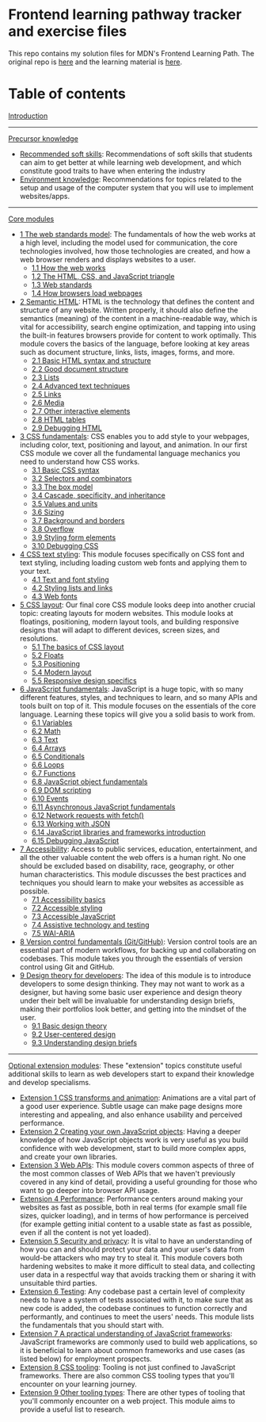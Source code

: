 # Frontend learning pathway tracker and exercise files

This repo contains my solution files for MDN's Frontend Learning Path. The original repo is [here](https://github.com/mdn/learning-area/) and the learning material is [here](https://developer.mozilla.org/en-US/Learn).

# Table of contents

[Introduction](/curriculum)

---

[Precursor knowledge](/curriculum/1-precursor)

- [Recommended soft skills](/curriculum/1-precursor/1-soft-skills.md): Recommendations of soft skills that students can aim to get better at while learning web development, and which constitute good traits to have when entering the industry
- [Environment knowledge](/curriculum/1-precursor/2-environment.md): Recommendations for topics related to the setup and usage of the computer system that you will use to implement websites/apps.

---

[Core modules](/curriculum/2-core)

- [1 The web standards model](/curriculum/2-core/1-web-standards-and-html/1-0-the-web-standards-model.md): The fundamentals of how the web works at a high level, including the model used for communication, the core technologies involved, how those technologies are created, and how a web browser renders and displays websites to a user.
  - [1.1 How the web works](/curriculum/2-core/1-web-standards-and-html/1-1-how-the-web-works.md)
  - [1.2 The HTML, CSS, and JavaScript triangle](/curriculum/2-core/1-web-standards-and-html/1-2-the-html-css-and-javascript-triangle.md)
  - [1.3 Web standards](/curriculum/2-core/1-web-standards-and-html/1-3-web-standards.md)
  - [1.4 How browsers load webpages](/curriculum/2-core/1-web-standards-and-html/1-4-how-browsers-load-webpages.md)
- [2 Semantic HTML](/curriculum/2-core/1-web-standards-and-html/2-0-semantic-html.md): HTML is the technology that defines the content and structure of any website. Written properly, it should also define the semantics (meaning) of the content in a machine-readable way, which is vital for accessibility, search engine optimization, and tapping into using the built-in features browsers provide for content to work optimally. This module covers the basics of the language, before looking at key areas such as document structure, links, lists, images, forms, and more.
  - [2.1 Basic HTML syntax and structure](/curriculum/2-core/1-web-standards-and-html/2-1-basic-html-syntax-and-structure.md)
  - [2.2 Good document structure](/curriculum/2-core/1-web-standards-and-html/2-2-good-document-structure.md)
  - [2.3 Lists](/curriculum/2-core/1-web-standards-and-html/2-3-lists.md)
  - [2.4 Advanced text techniques](/curriculum/2-core/1-web-standards-and-html/2-4-advanced-text-techniques.md)
  - [2.5 Links](/curriculum/2-core/1-web-standards-and-html/2-5-links.md)
  - [2.6 Media](/curriculum/2-core/1-web-standards-and-html/2-6-media.md)
  - [2.7 Other interactive elements](/curriculum/2-core/1-web-standards-and-html/2-7-other-interactive-elements.md)
  - [2.8 HTML tables](/curriculum/2-core/1-web-standards-and-html/2-8-html-tables.md)
  - [2.9 Debugging HTML](/curriculum/2-core/1-web-standards-and-html/2-9-debugging-html.md)
- [3 CSS fundamentals](/curriculum/2-core/2-styling/3-00-css-fundamentals.md): CSS enables you to add style to your webpages, including color, text, positioning and layout, and animation. In our first CSS module we cover all the fundamental language mechanics you need to understand how CSS works.
  - [3.1 Basic CSS syntax](/curriculum/2-core/2-styling/3-01-basic-css-syntax.md)
  - [3.2 Selectors and combinators](/curriculum/2-core/2-styling/3-02-selectors-and-combinators.md)
  - [3.3 The box model](/curriculum/2-core/2-styling/3-03-the-box-model.md)
  - [3.4 Cascade, specificity, and inheritance](/curriculum/2-core/2-styling/3-04-cascade-specificity-and-inheritance.md)
  - [3.5 Values and units](/curriculum/2-core/2-styling/3-05-values-and-units.md)
  - [3.6 Sizing](/curriculum/2-core/2-styling/3-06-sizing.md)
  - [3.7 Background and borders](/curriculum/2-core/2-styling/3-07-backgrounds-and-borders.md)
  - [3.8 Overflow](/curriculum/2-core/2-styling/3-08-overflow.md)
  - [3.9 Styling form elements](/curriculum/2-core/2-styling/3-09-styling-form-elements.md)
  - [3.10 Debugging CSS](/curriculum/2-core/2-styling/3-10-debugging-css.md)
- [4 CSS text styling](/curriculum/2-core/2-styling/4-0-css-text-styling.md): This module focuses specifically on CSS font and text styling, including loading custom web fonts and applying them to your text.
  - [4.1 Text and font styling](/curriculum/2-core/2-styling/4-1-text-and-font-styling.md)
  - [4.2 Styling lists and links](/curriculum/2-core/2-styling/4-2-styling-lists-and-links.md)
  - [4.3 Web fonts](/curriculum/2-core/2-styling/4-3-web-fonts.md)
- [5 CSS layout](/curriculum/2-core/2-styling/5-0-css-layout.md): Our final core CSS module looks deep into another crucial topic: creating layouts for modern websites. This module looks at floatings, positioning, modern layout tools, and building responsive designs that will adapt to different devices, screen sizes, and resolutions.
  - [5.1 The basics of CSS layout](/curriculum/2-core/2-styling/5-1-the-basics-of-css-layout.md)
  - [5.2 Floats](/curriculum/2-core/2-styling/5-2-floats.md)
  - [5.3 Positioning](/curriculum/2-core/2-styling/5-3-positioning.md)
  - [5.4 Modern layout](/curriculum/2-core/2-styling/5-4-modern-layout.md)
  - [5.5 Responsive design specifics](/curriculum/2-core/2-styling/5-5-responsive-design-specifics.md)
- [6 JavaScript fundamentals](/curriculum/2-core/3-scripting/6-00-javascript-fundamentals.md): JavaScript is a huge topic, with so many different features, styles, and techniques to learn, and so many APIs and tools built on top of it. This module focuses on the essentials of the core language. Learning these topics will give you a solid basis to work from.
  - [6.1 Variables](/curriculum/2-core/3-scripting/6-01-variables.md)
  - [6.2 Math](/curriculum/2-core/3-scripting/6-02-math.md)
  - [6.3 Text](/curriculum/2-core/3-scripting/6-03-text.md)
  - [6.4 Arrays](/curriculum/2-core/3-scripting/6-04-arrays.md)
  - [6.5 Conditionals](/curriculum/2-core/3-scripting/6-05-conditionals.md)
  - [6.6 Loops](/curriculum/2-core/3-scripting/6-06-loops.md)
  - [6.7 Functions](/curriculum/2-core/3-scripting/6-07-functions.md)
  - [6.8 JavaScript object fundamentals](/curriculum/2-core/3-scripting/6-08-javascript-object-fundamentals.md)
  - [6.9 DOM scripting](/curriculum/2-core/3-scripting/6-09-dom-scripting.md)
  - [6.10 Events](/curriculum/2-core/3-scripting/6-10-events.md)
  - [6.11 Asynchronous JavaScript fundamentals](/curriculum/2-core/3-scripting/6-11-asynchronous-javascript-fundamentals.md)
  - [6.12 Network requests with fetch()](/curriculum/2-core/3-scripting/6-12-network-requests-with-fetch.md)
  - [6.13 Working with JSON](/curriculum/2-core/3-scripting/6-13-working-with-json.md)
  - [6.14 JavaScript libraries and frameworks introduction](/curriculum/2-core/3-scripting/6-14-javascript-libraries-and-frameworks-introduction.md)
  - [6.15 Debugging JavaScript](/curriculum/2-core/3-scripting/6-15-debugging-javascript.md)
- [7 Accessibility](/curriculum/2-core/4-best-practices-and-essential-tooling/7-0-accessibility.md): Access to public services, education, entertainment, and all the other valuable content the web offers is a human right. No one should be excluded based on disability, race, geography, or other human characteristics. This module discusses the best practices and techniques you should learn to make your websites as accessible as possible.
  - [7.1 Accessibility basics](/curriculum/2-core/4-best-practices-and-essential-tooling/7-1-accessibility-basics.md)
  - [7.2 Accessible styling](/curriculum/2-core/4-best-practices-and-essential-tooling/7-2-accessible-styling.md)
  - [7.3 Accessible JavaScript](/curriculum/2-core/4-best-practices-and-essential-tooling/7-3-accessible-javascript.md)
  - [7.4 Assistive technology and testing](/curriculum/2-core/4-best-practices-and-essential-tooling/7-4-assistive-technology-and-testing.md)
  - [7.5 WAI-ARIA](/curriculum/2-core/4-best-practices-and-essential-tooling/7-5-wai-aria.md)
- [8 Version control fundamentals (Git/GitHub)](/curriculum/2-core/4-best-practices-and-essential-tooling/8-0-version-control-fundamentals-git-github.md): Version control tools are an essential part of modern workflows, for backing up and collaborating on codebases. This module takes you through the essentials of version control using Git and GitHub.
- [9 Design theory for developers](/curriculum/2-core/4-best-practices-and-essential-tooling/9-0-design-theory-for-developers.md): The idea of this module is to introduce developers to some design thinking. They may not want to work as a designer, but having some basic user experience and design theory under their belt will be invaluable for understanding design briefs, making their portfolios look better, and getting into the mindset of the user.
  - [9.1 Basic design theory](/curriculum/2-core/4-best-practices-and-essential-tooling/9-1-basic-design-theory.md)
  - [9.2 User-centered design](/curriculum/2-core/4-best-practices-and-essential-tooling/9-2-user-centered-design.md)
  - [9.3 Understanding design briefs](/curriculum/2-core/4-best-practices-and-essential-tooling/9-3-understanding-design-briefs.md)

---

[Optional extension modules](/curriculum/3-extensions): These "extension" topics constitute useful additional skills to learn as web developers start to expand their knowledge and develop specialisms.

- [Extension 1 CSS transforms and animation](/curriculum/3-extensions/1-css-transforms-and-animation.md): Animations are a vital part of a good user experience. Subtle usage can make page designs more interesting and appealing, and also enhance usability and perceived performance.
- [Extension 2 Creating your own JavaScript objects](/curriculum/3-extensions/2-creating-your-own-javascript-objects.md): Having a deeper knowledge of how JavaScript objects work is very useful as you build confidence with web development, start to build more complex apps, and create your own libraries.
- [Extension 3 Web APIs](/curriculum/3-extensions/3-web-apis.md): This module covers common aspects of three of the most common classes of Web APIs that we haven't previously covered in any kind of detail, providing a useful grounding for those who want to go deeper into browser API usage.
- [Extension 4 Performance](/curriculum/3-extensions/4-performance.md): Performance centers around making your websites as fast as possible, both in real terms (for example small file sizes, quicker loading), and in terms of how performance is perceived (for example getting initial content to a usable state as fast as possible, even if all the content is not yet loaded).
- [Extension 5 Security and privacy](/curriculum/3-extensions/5-security-and-privacy.md): It is vital to have an understanding of how you can and should protect your data and your user's data from would-be attackers who may try to steal it. This module covers both hardening websites to make it more difficult to steal data, and collecting user data in a respectful way that avoids tracking them or sharing it with unsuitable third parties.
- [Extension 6 Testing](/curriculum/3-extensions/6-testing.md): Any codebase past a certain level of complexity needs to have a system of tests associated with it, to make sure that as new code is added, the codebase continues to function correctly and performantly, and continues to meet the users' needs. This module lists the fundamentals that you should start with.
- [Extension 7 A practical understanding of JavaScript frameworks](/curriculum/3-extensions/7-a-practical-understanding-of-javascript-frameworks.md): JavaScript frameworks are commonly used to build web applications, so it is beneficial to learn about common frameworks and use cases (as listed below) for employment prospects.
- [Extension 8 CSS tooling](/curriculum/3-extensions/8-css-tooling.md): Tooling is not just confined to JavaScript frameworks. There are also common CSS tooling types that you'll encounter on your learning journey.
- [Extension 9 Other tooling types](/curriculum/3-extensions/9-other-tooling-types.md): There are other types of tooling that you'll commonly encounter on a web project. This module aims to provide a useful list to research.
